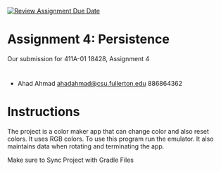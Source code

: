 [![Review Assignment Due Date](https://classroom.github.com/assets/deadline-readme-button-22041afd0340ce965d47ae6ef1cefeee28c7c493a6346c4f15d667ab976d596c.svg)](https://classroom.github.com/a/z1D9cakf)

# Assignment 4: Persistence
Our submission for 411A-01 18428, Assignment 4
# 
* Ahad Ahmad <ahadahmad@csu.fullerton.edu>  886864362

# Instructions
The project is a color maker app that can change color and also reset colors. It uses RGB colors.
To use this program run the emulator. It also maintains data when rotating and terminating the app. 

Make sure to Sync Project with Gradle Files
